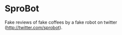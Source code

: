 SproBot
=======

Fake reviews of fake coffees by a fake robot on twitter (http://twitter.com/sprobot).

